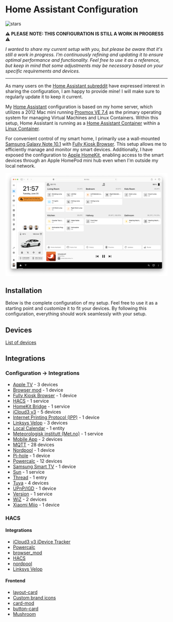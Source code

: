 # Home Assistant Configuration

![stars](https://img.shields.io/github/stars/VigoKrumins/hass-config.svg)

**⚠️ PLEASE NOTE: THIS CONFIGURATION IS STILL A WORK IN PROGRESS ⚠️**

*I wanted to share my current setup with you, but please be aware that it's still a work in progress. I'm continuously refining and updating it to ensure optimal performance and functionality. Feel free to use it as a reference, but keep in mind that some adjustments may be necessary based on your specific requirements and devices.*

---

As many users on the [Home Assistant subreddit](https://www.reddit.com/r/homeassistant/comments/13xdgg2/wip_building_new_dashboard_from_scratch_w_minimal/) have expressed interest in sharing the configuration, I am happy to provide mine! I will make sure to regularly update it to keep it current.

My [Home Assistant](https://www.home-assistant.io) configuration is based on my home server, which utilizes a 2012 Mac mini running [Proxmox VE 7.4](https://www.proxmox.com/en/proxmox-ve) as the primary operating system for managing Virtual Machines and Linux Containers. Within this setup, Home Assistant is running as a [Home Assistant Container](https://www.home-assistant.io/installation/linux#install-home-assistant-container) within a [Linux Container](https://pve.proxmox.com/wiki/Linux_Container).

For convenient control of my smart home, I primarily use a wall-mounted [Samsung Galaxy Note 10.1](https://www.samsung.com/de/support/model/GT-N8010ZWADBT/) with [Fully Kiosk Browser](https://www.fully-kiosk.com/#get-kiosk-apps). This setup allows me to efficiently manage and monitor my smart devices. Additionally, I have exposed the configuration to [Apple HomeKit](https://developer.apple.com/documentation/homekit), enabling access to the smart devices through an Apple HomePod mini hub even when I'm outside my local network.

![preview](./www/images/repo/preview.png)

## Installation

Below is the complete configuration of my setup. Feel free to use it as a starting point and customize it to fit your devices. By following this configuration, everything should work seamlessly with your setup.

## Devices

[List of devices](./DEVICES.md)

## Integrations

### Configuration -> Integrations

- [Apple TV](https://www.home-assistant.io/integrations/apple_tv) - 3 devices
- [Browser mod](https://github.com/thomasloven/hass-browser_mod/blob/master/README.md) - 1 device
- [Fully Kiosk Browser](https://www.home-assistant.io/integrations/fully_kiosk) - 1 device
- [HACS](https://hacs.xyz/docs/configuration/start) - 1 service
- [HomeKit Bridge](https://www.home-assistant.io/integrations/homekit) - 1 service
- [iCloud3 v3](https://gcobb321.github.io/icloud3_v3/#/) - 5 devices
- [Internet Printing Protocol (IPP)](https://www.home-assistant.io/integrations/ipp) - 1 device
- [Linksys Velop](https://github.com/uvjim/linksys_velop) - 3 devices
- [Local Calendar](https://www.home-assistant.io/integrations/local_calendar) - 1 entity
- [Meteorologisk institutt (Met.no)](https://www.home-assistant.io/integrations/met) - 1 service
- [Mobile App](https://www.home-assistant.io/integrations/mobile_app) - 2 devices
- [MQTT](https://www.home-assistant.io/integrations/mqtt) - 28 devices
- [Nordpool](https://github.com/custom-components/nordpool/) - 1 device
- [Pi-hole](https://www.home-assistant.io/integrations/pi_hole) - 1 device
- [Powercalc](https://github.com/bramstroker/homeassistant-powercalc) - 12 devices
- [Samsung Smart TV](https://www.home-assistant.io/integrations/samsungtv) - 1 device
- [Sun](https://www.home-assistant.io/integrations/sun) - 1 service
- [Thread](https://www.home-assistant.io/integrations/thread) - 1 entry
- [Tuya](https://www.home-assistant.io/integrations/tuya) - 4 devices
- [UPnP/IGD](https://www.home-assistant.io/integrations/upnp) - 1 device
- [Version](https://www.home-assistant.io/integrations/version) - 1 service
- [WiZ](https://www.home-assistant.io/integrations/wiz) - 2 devices
- [Xiaomi Miio](https://www.home-assistant.io/integrations/xiaomi_miio) - 1 device

### HACS

#### Integrations
- [iCloud3 v3 iDevice Tracker](https://github.com/gcobb321/icloud3_v3)
- [Powercalc](https://github.com/bramstroker/homeassistant-powercalc)
- [browser_mod](https://github.com/thomasloven/hass-browser_mod)
- [HACS](https://github.com/hacs/integration)
- [nordpool](https://github.com/custom-components/nordpool)
- [Linksys Velop](https://github.com/uvjim/linksys_velop)

#### Frontend
- [layout-card](https://github.com/thomasloven/lovelace-layout-card)
- [Custom brand icons](https://github.com/elax46/custom-brand-icons)
- [card-mod](https://github.com/thomasloven/lovelace-card-mod)
- [button-card](https://github.com/custom-cards/button-card)
- [Mushroom](https://github.com/piitaya/lovelace-mushroom)
